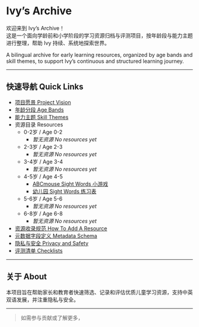 # Ivy’s Archive

欢迎来到 Ivy’s Archive！  
这是一个面向学龄前和小学阶段的学习资源归档与评测项目，按年龄段与能力主题进行整理，帮助 Ivy 持续、系统地探索世界。

A bilingual archive for early learning resources, organized by age bands and skill themes, to support Ivy’s continuous and structured learning journey.

---

## 快速导航 Quick Links

- [项目愿景 Project Vision](README.md#项目愿景-project-vision)
- [年龄分段 Age Bands](README.md#年龄分段-age-bands)
- [能力主题 Skill Themes](README.md#能力主题-skill-themes)
- 资源目录 Resources
  - 0-2岁 / Age 0-2
    - *暂无资源 No resources yet*
  - 2-3岁 / Age 2-3
    - *暂无资源 No resources yet*
  - 3-4岁 / Age 3-4
    - *暂无资源 No resources yet*
  - 4-5岁 / Age 4-5
    - [ABCmouse Sight Words 小游戏](/resources/age-4-5/sight_words_egg_hatcher.md)
    - [幼儿园 Sight Words 练习表](/resources/age-4-5/sight_words_printable.md)
  - 5-6岁 / Age 5-6
    - *暂无资源 No resources yet*
  - 6-8岁 / Age 6-8
    - *暂无资源 No resources yet*
- [资源收录规范 How To Add A Resource](README.md#资源收录规范-how-to-add-a-resource)
- [元数据字段定义 Metadata Schema](README.md#元数据字段定义-metadata-schema)
- [隐私与安全 Privacy and Safety](docs/safety-and-privacy.md)
- [评测清单 Checklists](templates/checklists.md)

---

## 关于 About

本项目旨在帮助家长和教育者快速筛选、记录和评估优质儿童学习资源，支持中英双语发展，并注重隐私与安全。

---

> 如需参与贡献或了解更多，